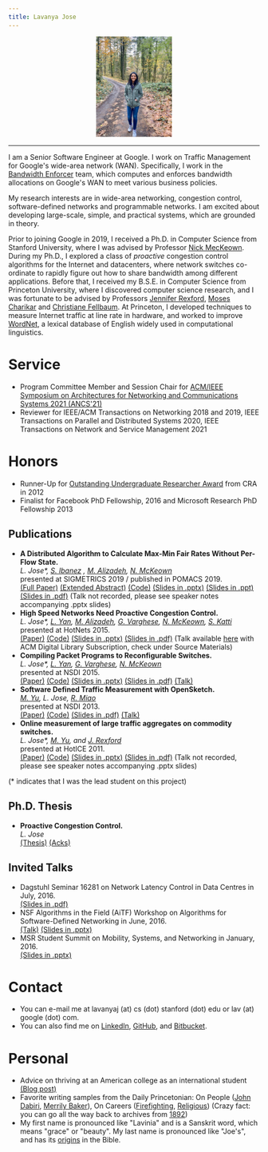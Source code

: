 ```yaml
---
title: Lavanya Jose
---
```

<p align="center">

<img src = "assets/me_2021.jpeg" height = "30%" width = "30%">

</p>

---

I am a Senior Software Engineer at Google. I work on Traffic Management for Google's wide-area network (WAN). Specifically, I work in the [Bandwidth Enforcer](https://conferences.sigcomm.org/sigcomm/2015/pdf/papers/p1.pdf) team, which computes and enforces bandwidth allocations on Google's WAN to meet various business policies. 

My research interests are in wide-area networking, congestion control, software-defined networks and programmable networks. I am excited about developing large-scale, simple, and practical systems, which are grounded in theory.

Prior to joining Google in 2019, I received a Ph.D. in Computer Science from Stanford University, where I was advised by Professor [Nick MecKeown](http://klamath.stanford.edu/~nickm/index.html). During my Ph.D., I explored a class of <i> proactive </i> congestion control algorithms for the Internet and datacenters, where network switches co-ordinate to rapidly figure out how to share bandwidth among different applications.  Before that, I received my B.S.E. in Computer Science from Princeton University, where I discovered computer science research, and I was fortunate to be advised by Professors [Jennifer Rexford](https://www.cs.princeton.edu/~jrex/), [Moses Charikar](https://profiles.stanford.edu/moses-charikar) and [Christiane Fellbaum](https://www.cs.princeton.edu/~fellbaum/). At Princeton, I developed techniques to measure Internet traffic at line rate in hardware, and worked to improve [WordNet](https://wordnet.princeton.edu/), a lexical database of English widely used in computational linguistics.

# Service
- Program Committee Member and Session Chair for [ACM/IEEE Symposium on Architectures for Networking and Communications Systems 2021 (ANCS'21)](https://ancsconf.org/)
- Reviewer for IEEE/ACM Transactions on Networking 2018 and 2019, IEEE Transactions on Parallel and Distributed Systems 2020, IEEE Transactions on Network and Service Management 2021

# Honors
- Runner-Up for [Outstanding Undergraduate Researcher Award](https://cra.org/about/awards/outstanding-undergraduate-researcher-award/#2012) from CRA in 2012
- Finalist for Facebook PhD Fellowship, 2016 and Microsoft Research PhD Fellowship 2013

## Publications
- **A Distributed Algorithm to Calculate Max-Min Fair Rates Without Per-Flow State.**  
_L. Jose*, [S. Ibanez](https://web.stanford.edu/~sibanez/) , [M. Alizadeh](https://people.csail.mit.edu/alizadeh/), [N. McKeown](http://yuba.stanford.edu/~nickm/)_   
 presented at SIGMETRICS 2019 / published in POMACS 2019.  
 [(Full Paper)](assets/s-perc_pomacs19_paper.pdf) [(Extended Abstract)](assets/s-perc_sigmetrics19_paper.pdf) [(Code)](https://github.com/lavanyaj/perc) [(Slides in .pptx)](assets/s-perc_sigmetrics19_slides.pptx) [(Slides in .ppt)](assets/s-perc_sigmetrics19_slides.ppt) [(Slides in .pdf)]()  (Talk not recorded, please see speaker notes accompanying .pptx slides)
- **High Speed Networks Need Proactive Congestion Control.**  
_L. Jose*, [L. Yan](http://stanford.edu/~yanlisa/), [M. Alizadeh](https://people.csail.mit.edu/alizadeh/), [G. Varghese](https://web.cs.ucla.edu/~varghese/), [N. McKeown](http://yuba.stanford.edu/~nickm/), [S. Katti](https://web.stanford.edu/~skatti/)_   
presented at HotNets 2015.  
[(Paper)](assets/perc-hotnets15.pdf) [(Code)](https://bitbucket.org/lavanyaj/perc/overview) [(Slides in .pptx)](assets/perc-hotnets15_slides.pptx) [(Slides in .pdf)](assets/perc-hotnets15_slides.pdf)  (Talk available [here](https://dl.acm.org/citation.cfm?id=2834096) with ACM Digital Library Subscription, check under Source Materials)  
- **Compiling Packet Programs to Reconfigurable Switches.**  
_L. Jose*, [L. Yan](http://stanford.edu/~yanlisa/), [G. Varghese](https://web.cs.ucla.edu/~varghese/), [N. McKeown](http://yuba.stanford.edu/~nickm/)_   
presented at NSDI 2015.  
[(Paper)](assets/compiling15.pdf) [(Code)](https://bitbucket.org/lavanyaj/switch-compiler) [(Slides in .pptx)](assets/compiling15_slides.pptx)  [(Slides in .pdf)](assets/compiling15_slides.pdf) [(Talk)](https://www.usenix.org/conference/nsdi15/technical-sessions/presentation/jose) 
- **Software Defined Traffic Measurement with OpenSketch.**  
_[M. Yu](http://minlanyu.seas.harvard.edu/), L. Jose, [R. Miao](https://www.linkedin.com/in/rui-miao-90b51944)_   
presented at NSDI 2013.  
[(Paper)](assets/opensketch12.pdf) [(Code)](https://github.com/harvard-cns/opensketch) [(Slides in .pdf)](assets/opensketch12_slides.pdf) [(Talk)](https://www.usenix.org/conference/nsdi13/software-defined-traffic-measurement-opensketch) 
- **Online measurement of large traffic aggregates on commodity switches.**  
_L. Jose*, [M. Yu](http://minlanyu.seas.harvard.edu/), and [J. Rexford](http://www.cs.princeton.edu/~jrex/)_   
presented at HotICE 2011.  
[(Paper)](assets/hhh10.pdf) [(Code)](https://github.com/lavanyaj/hhh) [(Slides in .pptx)](assets/hhh-hotice11.pptx) [(Slides in .pdf)](assets/hhh10.pdf)  (Talk not recorded, please see speaker notes accompanying .pptx slides)

(* indicates that I was the lead student on this project)
## Ph.D. Thesis
- **Proactive Congestion Control.**  
_L. Jose_  
[(Thesis)](https://searchworks.stanford.edu/view/13092396) [(Acks)](assets/acks.pdf) 

## Invited Talks
  - Dagstuhl Seminar 16281 on Network Latency Control in Data Centres in July, 2016.  
  [(Slides in .pdf)](assets/PERC_Dagstuhl_July2016.pptx)
  - NSF Algorithms in the Field (AiTF) Workshop on Algorithms for Software-Defined Networking in June, 2016.  
  [(Talk)](https://www.youtube.com/watch?v=zgoW_iIuubI&t=0s&index=27&list=PLqxsGMRlY6u7BhnI6JxShJHj_tYg-i1Qh) [(Slides in .pptx)](assets/PERC_NSF_AITF_June2016.pptx)
  - MSR Student Summit on Mobility, Systems, and Networking in January, 2016.  
  [(Slides in .pptx)](assets/MSR_StudentSummit_June2016.pptx)

# Contact
- You can e-mail me at lavanyaj (at) cs (dot) stanford (dot) edu or lav (at) google (dot) com.
- You can also find me on [LinkedIn](https://www.linkedin.com/in/lavanya-jose), [GitHub](https://www.github.com/lavanyaj/), and [Bitbucket](https://bitbucket.org/lavanyaj/).

# Personal
- Advice on thriving at an American college as an international student [(Blog post)](https://medium.com/@lavanya.jose/an-international-students-guide-to-thriving-at-an-american-college-edf6150b990d)
- Favorite writing samples from the Daily Princetonian: On People ([John Dabiri](http://theprince.princeton.edu/princetonperiodicals/?a=d&d=Princetonian20091109-01.2.5), [Merrily Baker](http://theprince.princeton.edu/princetonperiodicals/?a=d&d=Princetonian20091015-01.2.6)), On Careers ([Firefighting](http://theprince.princeton.edu/princetonperiodicals/?a=d&d=Princetonian20100204-01.2.7), [Religious](http://theprince.princeton.edu/princetonperiodicals/?a=d&d=Princetonian20091021-01.2.8)) (Crazy fact: you can go all the way back to archives from [1892](http://theprince.princeton.edu/princetonperiodicals/?a=d&d=NassauLit18420201-01))
- My first name is pronounced like "Lavinia" and is a Sanskrit word, which means "grace" or "beauty". My last name is pronounced like "Joe's", and has its [origins](https://en.wikipedia.org/wiki/Saint_Thomas_Christian_names) in the Bible.





